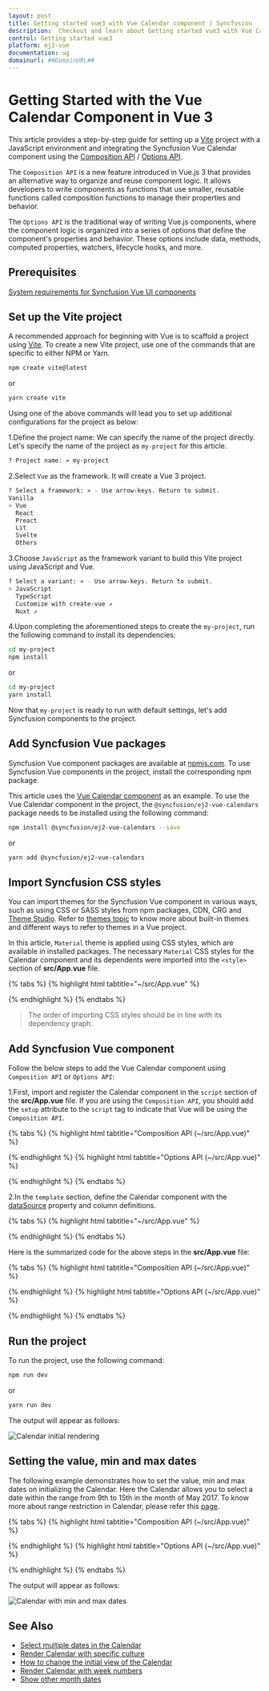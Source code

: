 ```yaml
---
layout: post
title: Getting started vue3 with Vue Calendar component | Syncfusion
description:  Checkout and learn about Getting started vue3 with Vue Calendar component of Syncfusion Essential JS 2 and more details.
control: Getting started vue3 
platform: ej2-vue
documentation: ug
domainurl: ##DomainURL##
---
```


# Getting Started with the Vue Calendar Component in Vue 3

This article provides a step-by-step guide for setting up a [Vite](https://vitejs.dev/) project with a JavaScript environment and integrating the Syncfusion Vue Calendar component using the [Composition API](https://vuejs.org/guide/introduction.html#composition-api) / [Options API](https://vuejs.org/guide/introduction.html#options-api).

The `Composition API` is a new feature introduced in Vue.js 3 that provides an alternative way to organize and reuse component logic. It allows developers to write components as functions that use smaller, reusable functions called composition functions to manage their properties and behavior.

The `Options API` is the traditional way of writing Vue.js components, where the component logic is organized into a series of options that define the component's properties and behavior. These options include data, methods, computed properties, watchers, lifecycle hooks, and more.

## Prerequisites

[System requirements for Syncfusion Vue UI components](https://ej2.syncfusion.com/vue/documentation/system-requirements)

## Set up the Vite project

A recommended approach for beginning with Vue is to scaffold a project using [Vite](https://vitejs.dev/). To create a new Vite project, use one of the commands that are specific to either NPM or Yarn.

```bash
npm create vite@latest
```

or

```bash
yarn create vite
```

Using one of the above commands will lead you to set up additional configurations for the project as below:

1.Define the project name: We can specify the name of the project directly. Let's specify the name of the project as `my-project` for this article.

```bash
? Project name: » my-project
```

2.Select `Vue` as the framework. It will create a Vue 3 project.

```bash
? Select a framework: » - Use arrow-keys. Return to submit.
Vanilla
> Vue
  React
  Preact
  Lit
  Svelte
  Others
```

3.Choose `JavaScript` as the framework variant to build this Vite project using JavaScript and Vue.

```bash
? Select a variant: » - Use arrow-keys. Return to submit.
> JavaScript
  TypeScript
  Customize with create-vue ↗
  Nuxt ↗
```

4.Upon completing the aforementioned steps to create the `my-project`, run the following command to install its dependencies:

```bash
cd my-project
npm install
```

or

```bash
cd my-project
yarn install
```

Now that `my-project` is ready to run with default settings, let's add Syncfusion components to the project.
## Add Syncfusion Vue packages

Syncfusion Vue component packages are available at [npmjs.com](https://www.npmjs.com/search?q=ej2-vue). To use Syncfusion Vue components in the project, install the corresponding npm package.

This article uses the [Vue Calendar component](https://www.syncfusion.com/vue-components/vue-calendar) as an example. To use the Vue Calendar component in the project, the `@syncfusion/ej2-vue-calendars` package needs to be installed using the following command:

```bash
npm install @syncfusion/ej2-vue-calendars --save
```

or

```bash
yarn add @syncfusion/ej2-vue-calendars
```

## Import Syncfusion CSS styles

You can import themes for the Syncfusion Vue component in various ways, such as using CSS or SASS styles from npm packages, CDN, CRG and [Theme Studio](https://ej2.syncfusion.com/vue/documentation/appearance/theme-studio). Refer to [themes topic](https://ej2.syncfusion.com/vue/documentation/appearance/theme) to know more about built-in themes and different ways to refer to themes in a Vue project.

In this article, `Material` theme is applied using CSS styles, which are available in installed packages. The necessary `Material` CSS styles for the Calendar component and its dependents were imported into the `<style>` section of **src/App.vue** file.

{% tabs %}
{% highlight html tabtitle="~/src/App.vue" %}

<style>
  @import "../node_modules/@syncfusion/ej2-base/styles/material.css";
  @import "../node_modules/@syncfusion/ej2-buttons/styles/material.css";
  @import "../node_modules/@syncfusion/ej2-vue-calendars/styles/material.css";
</style>

{% endhighlight %}
{% endtabs %}

> The order of importing CSS styles should be in line with its dependency graph.

## Add Syncfusion Vue component

Follow the below steps to add the Vue Calendar component using `Composition API` or `Options API`:

  1.First, import and register the Calendar component in the `script` section of the **src/App.vue** file. If you are using the `Composition API`, you should add the `setup` attribute to the `script` tag to indicate that Vue will be using the `Composition API`.

{% tabs %}
{% highlight html tabtitle="Composition API (~/src/App.vue)" %}

<script setup>
  import { CalendarComponent as EjsCalendar } from '@syncfusion/ej2-vue-calendars';
</script>

{% endhighlight %}
{% highlight html tabtitle="Options API (~/src/App.vue)" %}

<script>
import { CalendarComponent } from "@syncfusion/ej2-vue-calendars";
//Component registeration
export default {
    name: "App",
    components: {
        'ejs-calendar' : CalendarComponent,
    }
</script>

{% endhighlight %}
{% endtabs %}

2.In the `template` section, define the Calendar component with the [dataSource](https://ej2.syncfusion.com/vue/documentation/api/calendar#datasource) property and column definitions.

{% tabs %}
{% highlight html tabtitle="~/src/App.vue" %}

<template>
    <div class="control_wrapper">
        <ejs-calendar></ejs-calendar>
    </div>
</template>

{% endhighlight %}
{% endtabs %}

Here is the summarized code for the above steps in the **src/App.vue** file:

{% tabs %}
{% highlight html tabtitle="Composition API (~/src/App.vue)" %}

<template>
    <div class="control_wrapper">
        <ejs-calendar></ejs-calendar>
    </div>
</template>
<script setup>
  import { CalendarComponent as EjsCalendar } from '@syncfusion/ej2-vue-calendars';
</script>
<style>
  @import "../node_modules/@syncfusion/ej2-base/styles/material.css";
  @import "../node_modules/@syncfusion/ej2-buttons/styles/material.css";
  @import "../node_modules/@syncfusion/ej2-vue-calendars/styles/material.css";
  .control_wrapper {
    max-width: 250px;
    margin: 0 auto;
  }
</style>

{% endhighlight %}
{% highlight html tabtitle="Options API (~/src/App.vue)" %}

<template>
    <div class="control_wrapper">
        <ejs-calendar></ejs-calendar>
    </div>
</template>
<script>
import { CalendarComponent } from "@syncfusion/ej2-vue-calendars";
//Component registeration
export default {
    name: 'App',
    components: {
        "ejs-calendar": CalendarComponent
    },
}
</script>
<style>
  @import "../node_modules/@syncfusion/ej2-base/styles/material.css";
  @import "../node_modules/@syncfusion/ej2-buttons/styles/material.css";
  @import "../node_modules/@syncfusion/ej2-vue-calendars/styles/material.css";
  .control_wrapper {
    max-width: 250px;
    margin: 0 auto;
  }
</style>

{% endhighlight %}
{% endtabs %}

## Run the project

To run the project, use the following command:

```bash
npm run dev
```

or

```bash
yarn run dev
```

The output will appear as follows:

![Calendar initial rendering](./images/calendar.png)

## Setting the value, min and max dates

The following example demonstrates how to set the value, min and max dates on initializing the Calendar. Here the Calendar allows you to select a date within the range from 9th to 15th in the month of May 2017. To know more about range restriction in Calendar, please refer this [page](./date-range).

{% tabs %}
{% highlight html tabtitle="Composition API (~/src/App.vue)" %}

<template>
    <div id="app">
        <div class='wrapper'>
            <ejs-calendar :min="data[0].minDate" :max="data[0].maxDate" :value="data[0].dateVal" ></ejs-calendar>
        </div>
  </div>
</template>
<script setup>
import { CalendarComponent as EjsCalendar } from "@syncfusion/ej2-vue-calendars";
    const data = [{minDate: new Date("05/04/2017"), 
                  maxDate: new Date("05/16/2017"), 
                  dateVal: new Date("05/10/2017")}];
</script>
<style>
  @import "../node_modules/@syncfusion/ej2-base/styles/material.css";
  @import "../node_modules/@syncfusion/ej2-buttons/styles/material.css";
  @import "../node_modules/@syncfusion/ej2-vue-calendars/styles/material.css";
  .wrapper {
    max-width: 250px;
    margin: 0 auto;
  }
</style>

{% endhighlight %}
{% highlight html tabtitle="Options API (~/src/App.vue)" %}

<template>
    <div id="app">
        <div class='wrapper'>
            <ejs-calendar :min="minDate" :max="maxDate" :value="dateVal" ></ejs-calendar>
        </div>
  </div>
</template>
<script>
import { CalendarComponent } from "@syncfusion/ej2-vue-calendars";
//Component registeration
export default {
    name: 'App',
    components: {
        "ejs-calendar": CalendarComponent
    },
    data () {
        return {
            minDate : new Date("05/09/2017"),
            maxDate : new Date("05/15/2017"),
            dateVal : new Date("05/11/2017")
        }
    }
}
</script>
<style>
  @import "../node_modules/@syncfusion/ej2-base/styles/material.css";
  @import "../node_modules/@syncfusion/ej2-buttons/styles/material.css";
  @import "../node_modules/@syncfusion/ej2-vue-calendars/styles/material.css";
  .wrapper {
    max-width: 250px;
    margin: 0 auto;
  }
</style>

{% endhighlight %}
{% endtabs %}

The output will appear as follows:

![Calendar with min and max dates](./images/range.png)

## See Also

* [Select multiple dates in the Calendar](./multi-select)
* [Render Calendar with specific culture](./globalization)
* [How to change the initial view of the Calendar](./calendar-views)
* [Render Calendar with week numbers](./how-to/render-the-calendar-with-week-numbers)
* [Show other month dates](./how-to/show-dates-of-other-months)
